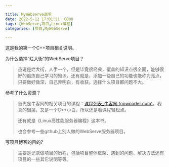 ```yaml
---

title: MyWebServe说明
date: 2022-5-12 17:01:21 +0800
tags: [WebServe,项目,Linux编程]
categories: [项目,MyWebServe]

---
```


这是我的第一个C++项目相关说明。

为什么选择“烂大街”的WebServe项目？

> 虽说是烂大街，人手一个，但是毕竟很经典，覆盖的知识点很全面，能够很好的锻炼自己学习的知识。还有就是，添加一些自己的功能也能称为亮点，只要做好做深，自己弄明白，有收获。选择什么项目都问题不大。

参考了什么资源？

> 首先是牛客网的相关项目的课程：[课程列表_牛客网 (nowcoder.com)](https://www.nowcoder.com/study/live/504)。我真的很菜，又是一个C++小白，所以还是看课程轻松点。
>
> 还有就是《Linux高性能服务器编程》这本书。
>
> 也会参考一些github上别人做的WebServe服务器项目。

写项目博客的目的?

> 主要是记录做项目的历程，包括项目整体框架、遇到的问题、解决方法还有项目的一些其它说明等等。

